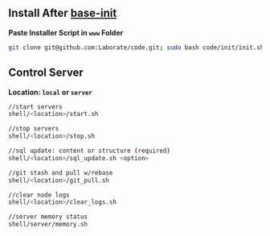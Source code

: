 Install After [base-init](https://github.com/Laborate/base-init)
------------------------------------------
**Paste Installer Script in ```www``` Folder**
```bash
git clone git@github.com:Laborate/code.git; sudo bash code/init/init.sh;
```

Control Server
--------------
**Location: ```local``` or ```server```**
```bash
//start servers
shell/<location>/start.sh

//stop servers
shell/<location>/stop.sh

//sql update: content or structure (required)
shell/<location>/sql_update.sh <option>

//git stash and pull w/rebase
shell/<location>/git_pull.sh

//clear node logs
shell/<location>/clear_logs.sh

//server memory status
shell/server/memory.sh
```
